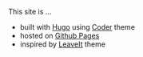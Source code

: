 This site is ...

- built with [Hugo](https://gohugo.io/) using [Coder](https://themes.gohugo.io/hugo-coder/) theme
- hosted on [Github Pages](https://pages.github.com/)
- inspired by [LeaveIt](https://themes.gohugo.io/leaveit/) theme
